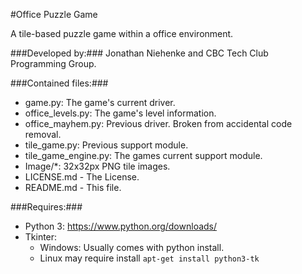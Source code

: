 #Office Puzzle Game

  A tile-based puzzle game within a office environment.

###Developed by:###
Jonathan Niehenke and CBC Tech Club Programming Group.

###Contained files:###
- game.py: The game's current driver.
- office\_levels.py: The game's level information.
- office\_mayhem.py: Previous driver. Broken from accidental code removal.
- tile\_game.py: Previous support module.
- tile\_game\_engine.py: The games current support module.
- Image/\*: 32x32px PNG tile images.
- LICENSE.md - The License.
- README.md - This file.

###Requires:###
- Python 3: <https://www.python.org/downloads/>
- Tkinter:
  - Windows: Usually comes with python install.
  - Linux may require install `apt-get install python3-tk`

